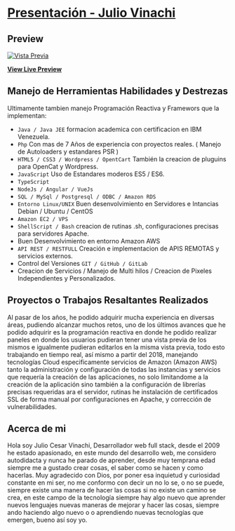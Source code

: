 # [Presentación - Julio Vinachi](http://links.ktuxca.com/)

## Preview

[![Vista Previa](https://s3.us-east-2.amazonaws.com/autoridadpura/img/us-east-1-preview.png)](http://ktuxca.com/)

**[View Live Preview](http://links.ktuxca.com/)**


## Manejo de Herramientas Habilidades y Destrezas
Ultimamente tambien manejo Programación Reactiva y Framewors que la implementan:
* `Java / Java JEE` formacion academica con certificacion en IBM Venezuela.
* `Php` Con mas de 7 Años de experiencia con proyectos reales.
   ( Manejo de Autoloaders y estandares PSR )
* `HTML5 / CSS3 / Wordpress / OpentCart` También la creacion de pluguins para OpenCat  y Wordpress. 
* `JavaScript` Uso de Estandares moderos ES5 / ES6.
* `TypeScript` 
* `NodeJs / Angular / VueJs` 
* `SQL / MySql / Postgresql / ODBC / Amazon RDS`
* `Entorno Linux/UNIX` Buen desenvolvimiento en Servidores e Intancias Debian / Ubuntu / CentOS
* `Amazon EC2 / VPS`
* `ShellScript / Bash` creacion de rutinas .sh, configuraciones precisas para servidores Apache.
*  Buen Desenvolvimiento en entorno Amazon AWS 
* `API REST / RESTFULL` Creación e implementacion de APIS REMOTAS y servicios externos.  
*  Control del Versiones `GIT / GitHub / GitLab`  
*  Creacion de Servicios / Manejo de Multi hilos / Creacion de Pixeles Independientes y Personalizados.

## Proyectos o Trabajos Resaltantes Realizados

Al pasar de los años, he podido adquirir mucha experiencia en diversas áreas, pudiendo alcanzar muchos retos, uno de los últimos avances que he podido adquirir es la programación reactiva en donde he podido realizar paneles en donde los usuarios pudieran tener una vista previa de los mismos e igualmente pudieran editarlos en la misma vista previa, todo esto trabajando en tiempo real, así mismo a partir del 2018, manejando tecnologías Cloud especificamente servicios de Amazon (Amazon AWS) tanto la administración y configuración de todas las instancias y servicios que requería la creación de las aplicaciones, no solo limitandome a la creación de la aplicación sino también a la configuración de librerías precisas requeridas ara el servidor, rutinas he instalación de certificados SSL de forma manual por configuraciones en Apache, y corrección de vulnerabilidades.

## Acerca de mi
Hola soy Julio Cesar Vinachi, Desarrollador web full stack, desde el 2009 he estado apasionado, en este mundo del desarrollo web, me considero autodidacta y nunca he parado de aprender, desde muy temprana edad siempre me a gustado crear cosas, el saber como se hacen y como hacerlas. Muy agradecido con Dios, por poner esa inquietud y curiosidad constante en mi ser, no me conformo con decir un no lo se, o no se puede, siempre existe una manera de hacer las cosas si no existe un camino se crea, en este campo de la tecnología siempre hay algo nuevo que aprender nuevos lenguajes nuevas maneras de mejorar y hacer las cosas, siempre ando haciendo algo nuevo o o aprendiendo nuevas tecnologías que emergen, bueno así soy yo.

